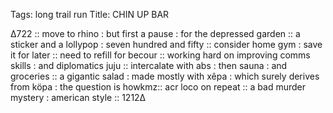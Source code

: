 Tags: long trail run
Title: CHIN UP BAR
  
∆722 :: move to rhino : but first a pause : for the depressed garden :: a sticker and a lollypop : seven hundred and fifty :: consider home gym : save it for later :: need to refill for becour :: working hard on improving comms skills : and diplomatics juju :: intercalate with abs : then sauna : and groceries :: a gigantic salad : made mostly with xêpa : which surely derives from köpa : the question is howkmz:: acr loco on repeat :: a bad murder mystery : american style :: 1212∆